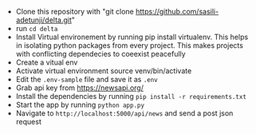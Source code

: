 

- Clone this repository with "git clone https://github.com/sasili-adetunji/delta.git"
- run `cd delta`
- Install Virtual environement by running pip install virtualenv. This helps in isolating python packages from every project. This makes projects with conflicting dependecies to coeexist peacefully
- Create a vitual env
- Activate virtual environment source venv/bin/activate
- Edit the `.env-sample` file and save it as `.env`
- Grab api key from https://newsapi.org/
- Install the dependencies by running `pip install -r requirements.txt`
- Start the app by running `python app.py`
- Navigate to `http://localhost:5000/api/news` and send a post json request 
